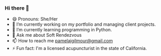 ### Hi there 👋

- 😄 Pronouns: She/Her
- 🔭 I’m currently working on my portfolio and managing client projects.
- 🌱 I’m currently learning programming in Python.
- 💬 Ask me about Soft Rendezvous
- 📫 How to reach me pamelajgilmour@gmail.com
- ⚡ Fun fact: I'm a licensed acupuncturist in the state of California.


<!--
**virtualcharms/virtualcharms** is a ✨ _special_ ✨ repository because its `README.md` (this file) appears on your GitHub profile.

Here are some ideas to get you started:


- 👯 I’m looking to collaborate on ...
- 🤔 I’m looking for help with ...

- 😄 Pronouns: ...

-->

